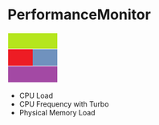 # PerformanceMonitor
 
![PerformanceMonitor](PerformanceMonitor/pm.png)
- CPU Load
- CPU Frequency with Turbo
- Physical Memory Load
